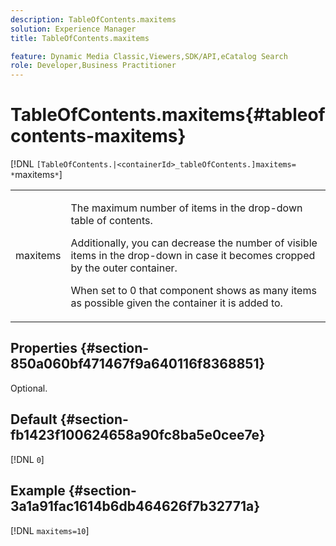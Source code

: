 ```yaml
---
description: TableOfContents.maxitems
solution: Experience Manager
title: TableOfContents.maxitems

feature: Dynamic Media Classic,Viewers,SDK/API,eCatalog Search
role: Developer,Business Practitioner
---
```


# TableOfContents.maxitems{#tableofcontents-maxitems}

 [!DNL `[TableOfContents.|<containerId>_tableOfContents.]maxitems= *`maxitems`*`]

<table id="table_F9BC656721B04870AC628ACBC47E7200"> 
 <tbody> 
  <tr> 
   <td> <p> <span class="codeph"><span class="varname"> maxitems</span></span> </p> </td> 
   <td> <p>The maximum number of items in the drop-down table of contents. </p> <p>Additionally, you can decrease the number of visible items in the drop-down in case it becomes cropped by the outer container. </p> <p>When set to <span class="codeph"> 0</span> that component shows as many items as possible given the container it is added to. </p> </td> 
  </tr> 
 </tbody> 
</table>

## Properties {#section-850a060bf471467f9a640116f8368851}

Optional.

## Default {#section-fb1423f100624658a90fc8ba5e0cee7e}

[!DNL `0`]

## Example {#section-3a1a91fac1614b6db464626f7b32771a}

[!DNL `maxitems=10`] 
